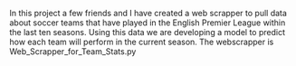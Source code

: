 In this project a few friends and I have created a web scrapper to pull data about soccer teams that have played in the English Premier League within the last ten seasons.
Using this data we are developing a model to predict how each team will perform in the current season. 
The webscrapper is Web_Scrapper_for_Team_Stats.py

